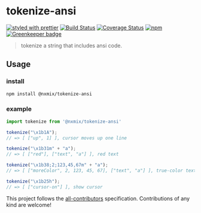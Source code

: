 # tokenize-ansi

[![styled with prettier](https://img.shields.io/badge/styled_with-prettier-ff69b4.svg)](https://github.com/prettier/prettier)
[![Build Status](https://travis-ci.org/NXMIX/tokenize-ansi.svg)](https://travis-ci.org/NXMIX/tokenize-ansi)
[![Coverage Status](https://coveralls.io/repos/github/NXMIX/tokenize-ansi/badge.svg)](https://coveralls.io/github/NXMIX/tokenize-ansi)
[![npm](https://img.shields.io/npm/v/@nxmix/tokenize-ansi.svg)](https://www.npmjs.com/package/@nxmix/tokenize-ansi/) [![Greenkeeper badge](https://badges.greenkeeper.io/NXMIX/tokenize-ansi.svg)](https://greenkeeper.io/)

> tokenize a string that includes ansi code.

## Usage

### install
```bash
npm install @nxmix/tokenize-ansi
```

### example

```js
import tokenize from '@nxmix/tokenize-ansi'

tokenize("\x1b1A");
// => [ ["up", 1] ], cursor moves up one line

tokenize("\x1b31m" + "a");
// => [ ["red"], ["text", "a"] ], red text

tokenize("\x1b38;2;123,45,67m" + "a");
// => [ ["moreColor", 2, 123, 45, 67], ["text", "a"] ], true-color text

tokenize("\x1b25h");
// => [ ["cursor-on"] ], show cursor
```

This project follows the [all-contributors](https://github.com/kentcdodds/all-contributors) specification. Contributions of any kind are welcome!
